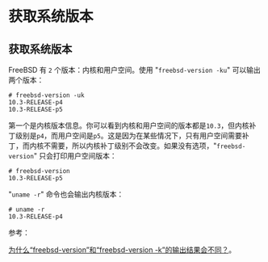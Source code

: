 # 获取系统版本

## 获取系统版本

FreeBSD 有 `2` 个版本：内核和用户空间。使用 "`freebsd-version -ku`" 可以输出两个版本：

```
# freebsd-version -uk
10.3-RELEASE-p4
10.3-RELEASE-p5 
```

第一个是内核版本信息。你可以看到内核和用户空间的版本都是`10.3`，但内核补丁级别是`p4`，而用户空间是`p5`。这是因为在某些情况下，只有用户空间需要补丁，而内核不需要，所以内核补丁级别不会改变。如果没有选项，"`freebsd-version`" 只会打印用户空间版本：

```
# freebsd-version
10.3-RELEASE-p5 
```

"`uname -r`" 命令也会输出内核版本：

```
# uname -r
10.3-RELEASE-p4 
```

参考：

[为什么“freebsd-version”和“freebsd-version -k”的输出结果会不同？](http://stackoverflow.com/questions/37800913/why-the-outputs-of-freebsd-version-and-freebsd-version-k-are-different)。
